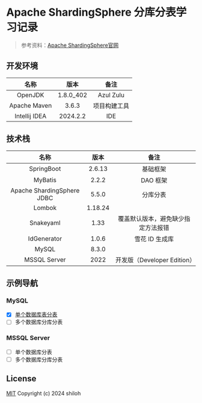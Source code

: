 # Apache ShardingSphere 分库分表学习记录

> 参考资料：[Apache ShardingSphere官网](https://shardingsphere.apache.org/document/current/en/overview/)

## 开发环境

|      名称       |    版本     |    备注     |
|:-------------:|:---------:|:---------:|
|    OpenJDK    | 1.8.0_402 | Azul Zulu |
| Apache Maven  |   3.6.3   |  项目构建工具   |
| Intellij IDEA | 2024.2.2  |    IDE    |

## 技术栈

|             名称             |   版本    |           备注           |
|:--------------------------:|:-------:|:----------------------:|
|         SpringBoot         | 2.6.13  |          基础框架          |
|          MyBatis           |  2.2.2  |         DAO 框架         |
| Apache ShardingSphere JDBC |  5.5.0  |          分库分表          |
|           Lombok           | 1.18.24 |                        |
|         Snakeyaml          |  1.33   |   覆盖默认版本，避免缺少指定方法报错    |
|        IdGenerator         |  1.0.6  |       雪花 ID 生成库        |
|           MySQL            |  8.3.0  |                        |
|        MSSQL Server        |  2022   | 开发版（Developer Edition） |

## 示例导航

### MySQL

- [x] [单个数据库表分表](./mysql-single-db-sharding)
- [ ] 多个数据库分库分表

### MSSQL Server

- [ ] 单个数据库分表
- [ ] 多个数据库分库分表

## License

[MIT](./LICENSE) Copyright (c) 2024 shiloh

